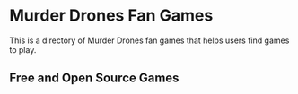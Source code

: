 # Murder Drones Fan Games
This is a directory of Murder Drones fan games that helps users find games to play.

## Free and Open Source Games
